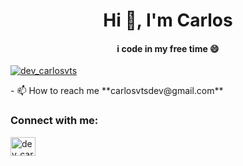 <h1 align="center">Hi 👋, I'm Carlos</h1>
<h4 align="center"> i code in my free time 😄 </h4>

<p align="left"> <a href="https://twitter.com/dev_carlosvts" target="blank"><img src="https://img.shields.io/twitter/follow/dev_carlosvts?logo=twitter&style=for-the-badge" alt="dev_carlosvts" /></a> </p>
- 📫 How to reach me **carlosvtsdev@gmail.com**

<h3 align="left">Connect with me:</h3>
<p align="left">
<a href="https://twitter.com/dev_carlosvts" target="blank"><img align="center" src="https://raw.githubusercontent.com/rahuldkjain/github-profile-readme-generator/master/src/images/icons/Social/twitter.svg" alt="dev_carlosvts" height="30" width="40" /></a>

